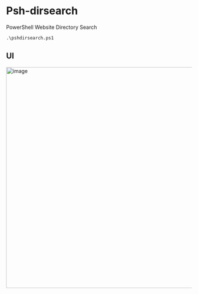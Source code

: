 # Psh-dirsearch
PowerShell Website Directory Search

```
.\pshdirsearch.ps1
```

## UI

<img width="600" alt="image" src="https://github.com/user-attachments/assets/9b75f30f-df36-4e55-971e-327b77e582d3" />

